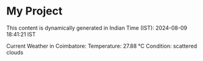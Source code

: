 # My Project

This content is dynamically generated in Indian Time (IST): 2024-08-09 18:41:21 IST


Current Weather in Coimbatore:
Temperature: 27.88 °C
Condition: scattered clouds
